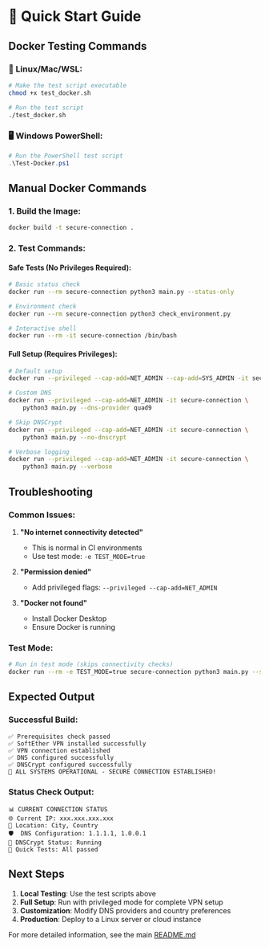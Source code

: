 # 🚀 Quick Start Guide

## Docker Testing Commands

### 🐧 Linux/Mac/WSL:
```bash
# Make the test script executable
chmod +x test_docker.sh

# Run the test script
./test_docker.sh
```

### 🖥️ Windows PowerShell:
```powershell
# Run the PowerShell test script
.\Test-Docker.ps1
```

## Manual Docker Commands

### 1. Build the Image:
```bash
docker build -t secure-connection .
```

### 2. Test Commands:

#### Safe Tests (No Privileges Required):
```bash
# Basic status check
docker run --rm secure-connection python3 main.py --status-only

# Environment check
docker run --rm secure-connection python3 check_environment.py

# Interactive shell
docker run --rm -it secure-connection /bin/bash
```

#### Full Setup (Requires Privileges):
```bash
# Default setup
docker run --privileged --cap-add=NET_ADMIN --cap-add=SYS_ADMIN -it secure-connection

# Custom DNS
docker run --privileged --cap-add=NET_ADMIN -it secure-connection \
    python3 main.py --dns-provider quad9

# Skip DNSCrypt
docker run --privileged --cap-add=NET_ADMIN -it secure-connection \
    python3 main.py --no-dnscrypt

# Verbose logging
docker run --privileged --cap-add=NET_ADMIN -it secure-connection \
    python3 main.py --verbose
```

## Troubleshooting

### Common Issues:

1. **"No internet connectivity detected"**
   - This is normal in CI environments
   - Use test mode: `-e TEST_MODE=true`

2. **"Permission denied"**
   - Add privileged flags: `--privileged --cap-add=NET_ADMIN`

3. **"Docker not found"**
   - Install Docker Desktop
   - Ensure Docker is running

### Test Mode:
```bash
# Run in test mode (skips connectivity checks)
docker run --rm -e TEST_MODE=true secure-connection python3 main.py --status-only
```

## Expected Output

### Successful Build:
```
✅ Prerequisites check passed
✅ SoftEther VPN installed successfully
✅ VPN connection established
✅ DNS configured successfully
✅ DNSCrypt configured successfully
🎉 ALL SYSTEMS OPERATIONAL - SECURE CONNECTION ESTABLISHED!
```

### Status Check Output:
```
📊 CURRENT CONNECTION STATUS
🌐 Current IP: xxx.xxx.xxx.xxx
📍 Location: City, Country
🛡️  DNS Configuration: 1.1.1.1, 1.0.0.1
🔐 DNSCrypt Status: Running
🧪 Quick Tests: All passed
```

## Next Steps

1. **Local Testing**: Use the test scripts above
2. **Full Setup**: Run with privileged mode for complete VPN setup
3. **Customization**: Modify DNS providers and country preferences
4. **Production**: Deploy to a Linux server or cloud instance

For more detailed information, see the main [README.md](README.md)

